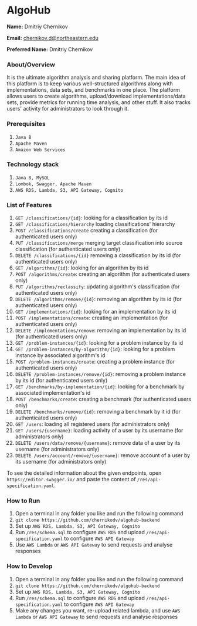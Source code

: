 # AlgoHub

**Name:** Dmitriy Chernikov

**Email:** chernikov.d@northeastern.edu

**Preferred Name:** Dmitriy Chernikov

### About/Overview

It is the ultimate algorithm analysis and sharing platform.
The main idea of this platform is to keep various well-structured algorithms along with implementations, data sets, and benchmarks in one place.
The platform allows users to create algorithms, upload/download implementations/data sets, provide metrics for running time analysis, and other stuff.
It also tracks users' activity for administrators to look through it.

### Prerequisites

1) `Java 8`
2) `Apache Maven`
3) `Amazon Web Services`

### Technology stack

1) `Java 8, MySQL`
2) `Lombok, Swagger, Apache Maven`
3) `AWS RDS, Lambda, S3, API Gateway, Cognito`

### List of Features

1) `GET /classifications/{id}`: looking for a classification by its id
2) `GET /classifications/hierarchy` loading classifications' hierarchy
3) `POST /classifications/create` creating a classification (for authenticated users only)
4) `PUT /classifications/merge` merging target classification into source classification (for authenticated users only)
5) `DELETE /classifications/{id}` removing a classification by its id (for authenticated users only)
6) `GET /algorithms/{id}`: looking for an algorithm by its id
7) `POST /algorithms/create`: creating an algorithm (for authenticated users only)
8) `PUT /algorithms/reclassify`: updating algorithm's classification (for authenticated users only)
9) `DELETE /algorithms/remove/{id}`: removing an algorithm by its id (for authenticated users only)
10) `GET /implementations/{id}`: looking for an implementation by its id
11) `POST /implementations/create`: creating an implementation (for authenticated users only)
12) `DELETE /implementations/remove`: removing an implementation by its id (for authenticated users only)
13) `GET /problem-instances/{id}`: looking for a problem instance by its id
14) `GET /problem-instances/by-algorithm/{id}`: looking for a problem instance by associated algorithm's id
15) `POST /problem-instances/create`: creating a problem instance (for authenticated users only)
16) `DELETE /problem-instances/remove/{id}`: removing a problem instance by its id (for authenticated users only)
17) `GET /benchmarks/by-implementation/{id}`: looking for a benchmark by associated implementation's id
18) `POST /benchmarks/create`: creating a benchmark (for authenticated users only)
19) `DELETE /benchmarks/remove/{id}`: removing a benchmark by it id (for authenticated users only)
20) `GET /users`: loading all registered users (for administrators only)
21) `GET /users/{username}`: loading activity of a user by its username (for administrators only)
22) `DELETE /users/data/remove/{username}`: remove data of a user by its username (for administrators only)
23) `DELETE /users/account/remove/{username}`: remove account of a user by its username (for administrators only)

To see the detailed information about the given endpoints, open `https://editor.swagger.io/` and paste the content of `/res/api-specification.yaml`.

### How to Run

1) Open a terminal in any folder you like and run the following command
2) `git clone https://github.com/chernikodv/algohub-backend`
3) Set up `AWS RDS, Lambda, S3, API Gateway, Cognito`
4) Run `/res/schema.sql` to configure `AWS RDS` and upload `/res/api-specification.yaml` to configure `AWS API Gateway`
5) Use `AWS Lambda` or `AWS API Gateway` to send requests and analyse responses

### How to Develop

1) Open a terminal in any folder you like and run the following command
2) `git clone https://github.com/chernikodv/algohub-backend`
3) Set up `AWS RDS, Lambda, S3, API Gateway, Cognito`
4) Run `/res/schema.sql` to configure `AWS RDS` and upload `/res/api-specification.yaml` to configure `AWS API Gateway`
5) Make any changes you want, re-upload related lambda, and use `AWS Lambda` or `AWS API Gateway` to send requests and analyse responses
